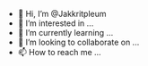 - 👋 Hi, I’m @Jakkritpleum
- 👀 I’m interested in ...
- 🌱 I’m currently learning ...
- 💞️ I’m looking to collaborate on ...
- 📫 How to reach me ...

<!---
Jakkritpleum/Jakkritpleum is a ✨ special ✨ repository because its `README.md` (this file) appears on your GitHub profile.
You can click the Preview link to take a look at your changes.
--->
